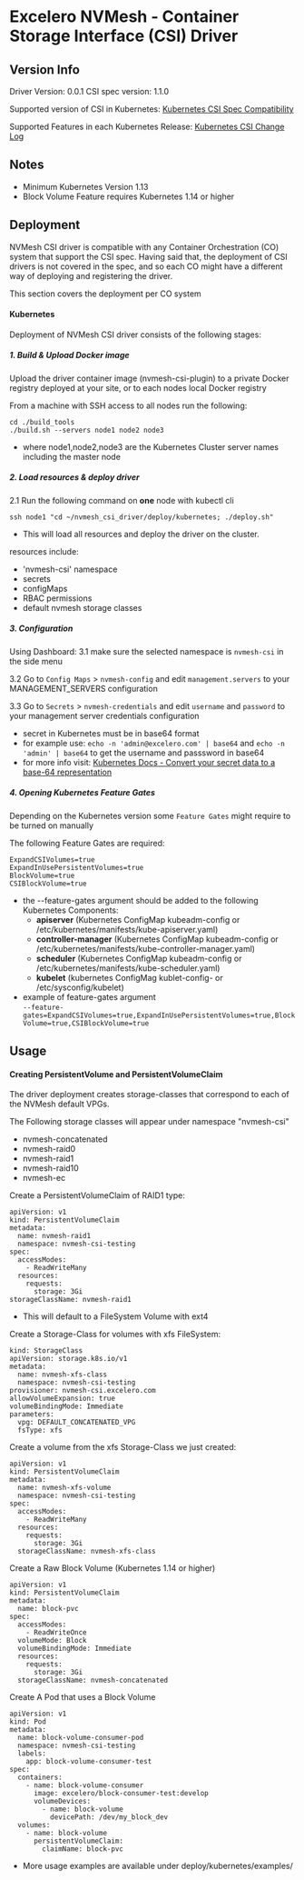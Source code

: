 
# Excelero NVMesh - Container Storage Interface (CSI) Driver

## Version Info
Driver Version:     0.0.1
CSI spec version:   1.1.0

Supported version of CSI in Kubernetes:
[Kubernetes	CSI Spec Compatibility](https://kubernetes-csi.github.io/docs/#kubernetes-releases)

Supported Features in each Kubernetes Release:
[Kubernetes CSI Change Log](https://kubernetes-csi.github.io/docs/kubernetes-changelog.html#features-1)

## Notes
* Minimum Kubernetes Version 1.13
* Block Volume Feature requires Kubernetes 1.14 or higher

## Deployment
NVMesh CSI driver is compatible with any Container Orchestration (CO) system that support the CSI spec.
Having said that, the deployment of CSI drivers is not covered in the spec, and so each CO might have a different way of deploying and registering the driver.

This section covers the deployment per CO system

#### Kubernetes
Deployment of NVMesh CSI driver consists of the following stages:

##### 1. Build & Upload Docker image

Upload the driver container image (nvmesh-csi-plugin) to a private Docker registry deployed at your site, or to each nodes local Docker registry

From a machine with SSH access to all nodes run the following:

    cd ./build_tools
    ./build.sh --servers node1 node2 node3

* where node1,node2,node3 are the Kubernetes Cluster server names including the master node

##### 2. Load resources & deploy driver

2.1 Run the following command on **one** node with kubectl cli

    ssh node1 "cd ~/nvmesh_csi_driver/deploy/kubernetes; ./deploy.sh"

* This will load all resources and deploy the driver on the cluster.

resources include:
 * 'nvmesh-csi' namespace
 * secrets
 * configMaps
 * RBAC permissions
 * default nvmesh storage classes

##### 3. Configuration

Using Dashboard:
3.1 make sure the selected namespace is `nvmesh-csi` in the side menu

3.2 Go to `Config Maps` > `nvmesh-config` and edit `management.servers` to your MANAGEMENT_SERVERS configuration

3.3 Go to `Secrets` > `nvmesh-credentials` and edit `username` and `password` to your management server credentials configuration
 * secret in Kubernetes must be in base64 format
 * for example use: `echo -n 'admin@excelero.com' | base64` and `echo -n 'admin' | base64` to get the username and passsword in base64
 * for more info visit: [Kubernetes Docs - Convert your secret data to a base-64 representation](https://kubernetes.io/docs/tasks/inject-data-application/distribute-credentials-secure/#convert-your-secret-data-to-a-base-64-representation)

##### 4. Opening Kubernetes Feature Gates

Depending on the Kubernetes version some `Feature Gates` might require to be turned on manually

The following Feature Gates are required:

    ExpandCSIVolumes=true
    ExpandInUsePersistentVolumes=true
    BlockVolume=true
    CSIBlockVolume=true

* the --feature-gates argument should be added to the following Kubernetes Components: 
  * **apiserver**           (Kubernetes ConfigMap kubeadm-config or /etc/kubernetes/manifests/kube-apiserver.yaml)
  * **controller-manager**  (Kubernetes ConfigMap kubeadm-config or /etc/kubernetes/manifests/kube-controller-manager.yaml)
  * **scheduler**           (Kubernetes ConfigMap kubeadm-config or /etc/kubernetes/manifests/kube-scheduler.yaml)
  * **kubelet**             (kubernetes ConfigMag kublet-config-<version> or /etc/sysconfig/kubelet)
* example of feature-gates argument  
`--feature-gates=ExpandCSIVolumes=true,ExpandInUsePersistentVolumes=true,BlockVolume=true,CSIBlockVolume=true`


## Usage
#### Creating PersistentVolume and PersistentVolumeClaim

The driver deployment creates storage-classes that correspond to each of the NVMesh default VPGs.

The Following storage classes will appear under namespace "nvmesh-csi"
* nvmesh-concatenated
* nvmesh-raid0
* nvmesh-raid1
* nvmesh-raid10
* nvmesh-ec

Create a PersistentVolumeClaim of RAID1 type:

    apiVersion: v1
    kind: PersistentVolumeClaim
    metadata:
      name: nvmesh-raid1
      namespace: nvmesh-csi-testing
    spec:
      accessModes:
        - ReadWriteMany
      resources:
        requests:
          storage: 3Gi
    storageClassName: nvmesh-raid1

* This will default to a FileSystem Volume with ext4


Create a Storage-Class for volumes with xfs FileSystem:

    kind: StorageClass
    apiVersion: storage.k8s.io/v1
    metadata:
      name: nvmesh-xfs-class
      namespace: nvmesh-csi-testing
    provisioner: nvmesh-csi.excelero.com
    allowVolumeExpansion: true
    volumeBindingMode: Immediate
    parameters:
      vpg: DEFAULT_CONCATENATED_VPG
      fsType: xfs


Create a volume from the xfs Storage-Class we just created:

    apiVersion: v1
    kind: PersistentVolumeClaim
    metadata:
      name: nvmesh-xfs-volume
      namespace: nvmesh-csi-testing
    spec:
      accessModes:
        - ReadWriteMany
      resources:
        requests:
          storage: 3Gi
      storageClassName: nvmesh-xfs-class


Create a Raw Block Volume (Kubernetes 1.14 or higher)

    apiVersion: v1
    kind: PersistentVolumeClaim
    metadata:
      name: block-pvc
    spec:
      accessModes:
        - ReadWriteOnce
      volumeMode: Block
      volumeBindingMode: Immediate
      resources:
        requests:
          storage: 3Gi
      storageClassName: nvmesh-concatenated

Create A Pod that uses a Block Volume

    apiVersion: v1
    kind: Pod
    metadata:
      name: block-volume-consumer-pod
      namespace: nvmesh-csi-testing
      labels:
        app: block-volume-consumer-test
    spec:
      containers:
        - name: block-volume-consumer
          image: excelero/block-consumer-test:develop
          volumeDevices:
            - name: block-volume
              devicePath: /dev/my_block_dev
      volumes:
        - name: block-volume
          persistentVolumeClaim:
            claimName: block-pvc
        
* More usage examples are available under deploy/kubernetes/examples/